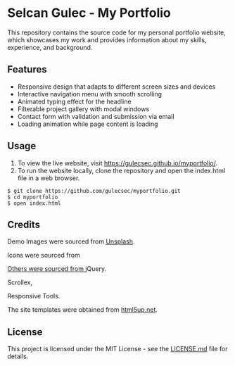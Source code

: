 <!DOCTYPE html>
<html>
<head>

</head>
<body>
  <h1>Selcan Gulec - My Portfolio</h1>
  <p>This repository contains the source code for my personal portfolio website, which showcases my work and provides information about my skills, experience, and background.</p>
  
  <h2>Features</h2>
<ul>
  <li>Responsive design that adapts to different screen sizes and devices</li>
  <li>Interactive navigation menu with smooth scrolling</li>
  <li>Animated typing effect for the headline</li>
  <li>Filterable project gallery with modal windows</li>
  <li>Contact form with validation and submission via email</li>
  <li>Loading animation while page content is loading</li>
</ul>

  <h2>Usage</h2>
<ol>
  <li>To view the live website, visit <a href="https://gulecsec.github.io/myportfolio/">https://gulecsec.github.io/myportfolio/</a>.</li>
  <li>To run the website locally, clone the repository and open the index.html file in a web browser.</li>
</ol>
  
  <pre><code>$ git clone https://github.com/gulecsec/myportfolio.git
$ cd myportfolio
$ open index.html
</code></pre>

  <h2>Credits</h2>
<p>Demo Images were sourced from <a href="unsplash.com">Unsplash</a>.</p>
<p>Icons were sourced from <a href="fontawesome.io"></p>
<p>Others were sourced from <a href="jquery.com"></a>jQuery.</p>
  <p><a href="github.com/ajlkn/jquery.scrollex"></a>Scrollex,</p>
  <p><a href="github.com/ajlkn/responsive-tools"></a>Responsive Tools.</p>
<p>The site templates were obtained from <a href="https://html5up.net/">html5up.net</a>. </p>

  
  <h2>License</h2>
<p>This project is licensed under the MIT License - see the <a href="LICENSE.md">LICENSE.md</a> file for details.</p>
  
</body>
</html>



